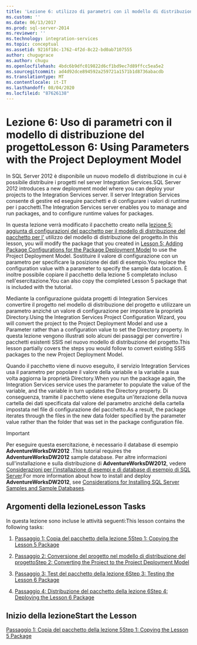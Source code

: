 ```yaml
---
title: 'Lezione 6: utilizzo di parametri con il modello di distribuzione del progetto | Microsoft Docs'
ms.custom: ''
ms.date: 06/13/2017
ms.prod: sql-server-2014
ms.reviewer: ''
ms.technology: integration-services
ms.topic: conceptual
ms.assetid: 9216f18c-1762-4f2d-8c22-bd0ab7107555
author: chugugrace
ms.author: chugu
ms.openlocfilehash: 4bdc6b9dfc019822d6cf1bd9ec7d89ffcc5ea5e2
ms.sourcegitcommit: ad4d92dce894592a259721a1571b1d8736abacdb
ms.translationtype: MT
ms.contentlocale: it-IT
ms.lasthandoff: 08/04/2020
ms.locfileid: "87626138"
---
```

# <a name="lesson-6-using-parameters-with-the-project-deployment-model"></a><span data-ttu-id="daee0-102">Lezione 6: Uso di parametri con il modello di distribuzione del progetto</span><span class="sxs-lookup"><span data-stu-id="daee0-102">Lesson 6: Using Parameters with the Project Deployment Model</span></span>
  <span data-ttu-id="daee0-103">In SQL Server 2012 è disponibile un nuovo modello di distribuzione in cui è possibile distribuire i progetti nel server Integration Services.</span><span class="sxs-lookup"><span data-stu-id="daee0-103">SQL Server 2012 introduces a new deployment model where you can deploy your projects to the Integration Services server.</span></span> <span data-ttu-id="daee0-104">Il server Integration Services consente di gestire ed eseguire pacchetti e di configurare i valori di runtime per i pacchetti.</span><span class="sxs-lookup"><span data-stu-id="daee0-104">The Integration Services server enables you to manage and run packages, and to configure runtime values for packages.</span></span>  
  
 <span data-ttu-id="daee0-105">In questa lezione verrà modificato il pacchetto creato nella [lezione 5: aggiunta di configurazioni del pacchetto per il modello di distribuzione del pacchetto per l'](lesson-5-add-ssis-package-configurations-for-the-package-deployment-model.md) utilizzo del modello di distribuzione del progetto.</span><span class="sxs-lookup"><span data-stu-id="daee0-105">In this lesson, you will modify the package that you created in [Lesson 5: Adding Package Configurations for the Package Deployment Model](lesson-5-add-ssis-package-configurations-for-the-package-deployment-model.md) to use the Project Deployment Model.</span></span> <span data-ttu-id="daee0-106">Sostituire il valore di configurazione con un parametro per specificare la posizione dei dati di esempio.</span><span class="sxs-lookup"><span data-stu-id="daee0-106">You replace the configuration value with a parameter to specify the sample data location.</span></span> <span data-ttu-id="daee0-107">È inoltre possibile copiare il pacchetto della lezione 5 completato incluso nell'esercitazione.</span><span class="sxs-lookup"><span data-stu-id="daee0-107">You can also copy the completed Lesson 5 package that is included with the tutorial.</span></span>  
  
 <span data-ttu-id="daee0-108">Mediante la configurazione guidata progetti di Integration Services convertire il progetto nel modello di distribuzione del progetto e utilizzare un parametro anziché un valore di configurazione per impostare la proprietà Directory.</span><span class="sxs-lookup"><span data-stu-id="daee0-108">Using the Integration Services Project Configuration Wizard, you will convert the project to the Project Deployment Model and use a Parameter rather than a configuration value to set the Directory property.</span></span> <span data-ttu-id="daee0-109">In questa lezione vengono illustrati solo alcuni dei passaggi per convertire i pacchetti esistenti SSIS nel nuovo modello di distribuzione del progetto.</span><span class="sxs-lookup"><span data-stu-id="daee0-109">This lesson partially covers the steps you would follow to convert existing SSIS packages to the new Project Deployment Model.</span></span>  
  
 <span data-ttu-id="daee0-110">Quando il pacchetto viene di nuovo eseguito, il servizio Integration Services usa il parametro per popolare il valore della variabile e la variabile a sua volta aggiorna la proprietà Directory.</span><span class="sxs-lookup"><span data-stu-id="daee0-110">When you run the package again, the Integration Services service uses the parameter to populate the value of the variable, and the variable in turn updates the Directory property.</span></span> <span data-ttu-id="daee0-111">Di conseguenza, tramite il pacchetto viene eseguita un'iterazione della nuova cartella dei dati specificata dal valore del parametro anziché della cartella impostata nel file di configurazione del pacchetto.</span><span class="sxs-lookup"><span data-stu-id="daee0-111">As a result, the package iterates through the files in the new data folder specified by the parameter value rather than the folder that was set in the package configuration file.</span></span>  
  
> [!IMPORTANT]  
>  <span data-ttu-id="daee0-112">Per eseguire questa esercitazione, è necessario il database di esempio **AdventureWorksDW2012** .</span><span class="sxs-lookup"><span data-stu-id="daee0-112">This tutorial requires the **AdventureWorksDW2012** sample database.</span></span> <span data-ttu-id="daee0-113">Per altre informazioni sull'installazione e sulla distribuzione di **AdventureWorksDW2012**, vedere [Considerazioni per l'installazione di esempi e di database di esempio di SQL Server](https://technet.microsoft.com/library/ms161556%28v=sql.105%29).</span><span class="sxs-lookup"><span data-stu-id="daee0-113">For more information about how to install and deploy **AdventureWorksDW2012**, see [Considerations for Installing SQL Server Samples and Sample Databases](https://technet.microsoft.com/library/ms161556%28v=sql.105%29).</span></span>  
  
## <a name="lesson-tasks"></a><span data-ttu-id="daee0-114">Argomenti della lezione</span><span class="sxs-lookup"><span data-stu-id="daee0-114">Lesson Tasks</span></span>  
 <span data-ttu-id="daee0-115">In questa lezione sono incluse le attività seguenti:</span><span class="sxs-lookup"><span data-stu-id="daee0-115">This lesson contains the following tasks:</span></span>  
  
1.  [<span data-ttu-id="daee0-116">Passaggio 1: Copia del pacchetto della lezione 5</span><span class="sxs-lookup"><span data-stu-id="daee0-116">Step 1: Copying the Lesson 5 Package</span></span>](lesson-6-1-copying-the-lesson-5-package.md)  
  
2.  [<span data-ttu-id="daee0-117">Passaggio 2: Conversione del progetto nel modello di distribuzione del progetto</span><span class="sxs-lookup"><span data-stu-id="daee0-117">Step 2: Converting the Project to the Project Deployment Model</span></span>](lesson-6-2-converting-the-project-to-the-project-deployment-model.md)  
  
3.  [<span data-ttu-id="daee0-118">Passaggio 3: Test del pacchetto della lezione 6</span><span class="sxs-lookup"><span data-stu-id="daee0-118">Step 3: Testing the Lesson 6 Package</span></span>](lesson-6-3-testing-the-lesson-6-package.md)  
  
4.  [<span data-ttu-id="daee0-119">Passaggio 4: Distribuzione del pacchetto della lezione 6</span><span class="sxs-lookup"><span data-stu-id="daee0-119">Step 4: Deploying the Lesson 6 Package</span></span>](lesson-6-4-deploying-the-lesson-6-package.md)  
  
## <a name="start-the-lesson"></a><span data-ttu-id="daee0-120">Inizio della lezione</span><span class="sxs-lookup"><span data-stu-id="daee0-120">Start the Lesson</span></span>  
 [<span data-ttu-id="daee0-121">Passaggio 1: Copia del pacchetto della lezione 5</span><span class="sxs-lookup"><span data-stu-id="daee0-121">Step 1: Copying the Lesson 5 Package</span></span>](lesson-6-1-copying-the-lesson-5-package.md)  
  
  

